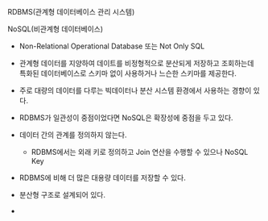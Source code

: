RDBMS(관계형 데이터베이스 관리 시스템)


NoSQL(비관계형 데이터베이스)
- Non-Relational Operational Database 또는 Not Only SQL
- 관계형 데이터를 지양하여 데이트를 비정형적으로 분산되게 저장하고 조회하는데 특화된 데이터베이스로 스키마 없이 사용하거나 느슨한 스키마를 제공한다.
- 주로 대량의 데이터를 다루는 빅데이터나 분산 시스템 환경에서 사용하는 경향이 있다.
- RDBMS가 일관성이 중점이었다면 NoSQL은 확장성에 중점을 두고 있다.

- 데이터 간의 관계를 정의하지 않는다.
	- RDBMS에서는 외래 키로 정의하고 Join 연산을 수행할 수 있으나 NoSQL Key
- RDBMS에 비해 더 많은 대용량 데이터를 저장할 수 있다.
- 분산형 구조로 설계되어 있다.
- 